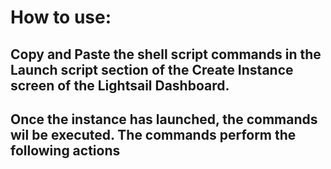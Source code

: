 # How to use:
## Copy and Paste the shell script commands in the Launch script section of the Create Instance screen of the Lightsail Dashboard.
## Once the instance has launched, the commands wil be executed. The commands perform the following actions
